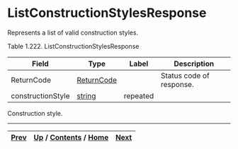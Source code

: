 
# ListConstructionStylesResponse

Represents a list of valid construction styles.

Table 1.222. ListConstructionStylesResponse

Field| Type| Label| Description  
---|---|---|---  
ReturnCode| [ReturnCode](ch01s04s04.md "Return Code")|  | Status code of response.  
constructionStyle| [string](ch01s11.md "gRPC Scalar Value Types")| repeated|
Construction style.  
  
  

* * *

[Prev](ch01s10s08.md) | [Up](ch01s10s08.md) / [Contents](index.md) / [Home](../../index.htm)|  [Next](ch01s10s08s03.md)  
---|---|---

